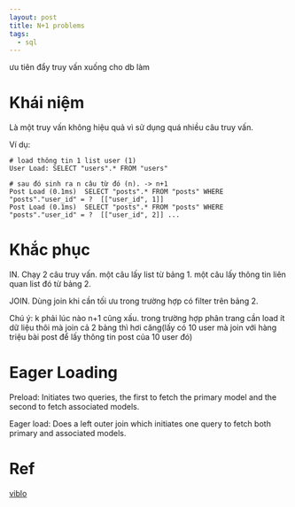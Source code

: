 ```yaml
---
layout: post
title: N+1 problems
tags:
  - sql
---
```


ưu tiên đẩy truy vấn xuống cho db làm

# Khái niệm

Là một truy vấn không hiệu quả vì sử dụng quá nhiều câu truy vấn. 

Ví dụ: 

```
# load thông tin 1 list user (1)
User Load: SELECT "users".* FROM "users"

# sau đó sinh ra n câu từ đó (n). -> n+1
Post Load (0.1ms)  SELECT "posts".* FROM "posts" WHERE "posts"."user_id" = ?  [["user_id", 1]]
Post Load (0.1ms)  SELECT "posts".* FROM "posts" WHERE "posts"."user_id" = ?  [["user_id", 2]] ...

```

# Khắc phục


IN. Chạy 2 câu truy vấn. một câu lấy list từ bảng 1. một câu lấy thông tin liên quan list đó từ bảng 2.

JOIN. Dùng join khi cần tối ưu trong trường hợp có filter trên bảng 2. 

Chú ý: k phải lúc nào n+1 cũng xấu. trong trường hợp phân trang cần load ít dữ liệu thôi mà join cả 2 bảng thì hơi căng(lấy có 10 user mà join với hàng triệu bài post để lấy thông tin post của 10 user đó)

# Eager Loading

Preload: Initiates two queries, the first to fetch the primary model and the second to fetch associated models.

Eager load: Does a left outer join which initiates one query to fetch both primary and associated models.


# Ref 

[viblo](https://viblo.asia/p/n-1-query-tinh-nang-hay-la-bug-maGK7WnMKj2)





